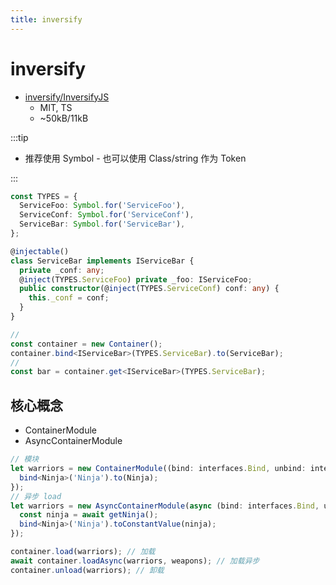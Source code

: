 ```yaml
---
title: inversify
---
```


# inversify

- [inversify/InversifyJS](https://github.com/inversify/InversifyJS)
  - MIT, TS
  - ~50kB/11kB

:::tip

- 推荐使用 Symbol - 也可以使用 Class/string 作为 Token

:::

```ts
const TYPES = {
  ServiceFoo: Symbol.for('ServiceFoo'),
  ServiceConf: Symbol.for('ServiceConf'),
  ServiceBar: Symbol.for('ServiceBar'),
};

@injectable()
class ServiceBar implements IServiceBar {
  private _conf: any;
  @inject(TYPES.ServiceFoo) private _foo: IServiceFoo;
  public constructor(@inject(TYPES.ServiceConf) conf: any) {
    this._conf = conf;
  }
}

//
const container = new Container();
container.bind<IServiceBar>(TYPES.ServiceBar).to(ServiceBar);
//
const bar = container.get<IServiceBar>(TYPES.ServiceBar);
```

## 核心概念

- ContainerModule
- AsyncContainerModule

```ts
// 模块
let warriors = new ContainerModule((bind: interfaces.Bind, unbind: interfaces.Unbind) => {
  bind<Ninja>('Ninja').to(Ninja);
});
// 异步 load
let warriors = new AsyncContainerModule(async (bind: interfaces.Bind, unbind: interfaces.Unbind) => {
  const ninja = await getNinja();
  bind<Ninja>('Ninja').toConstantValue(ninja);
});

container.load(warriors); // 加载
await container.loadAsync(warriors, weapons); // 加载异步
container.unload(warriors); // 卸载
```
